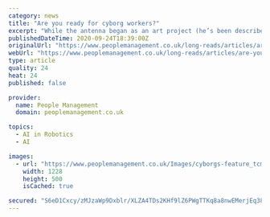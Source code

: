 ```yaml
---
category: news
title: "Are you ready for cyborg workers?"
excerpt: "While the antenna began as an art project (he’s been described as the world’s first cyborg artist), he became so drawn to the concept he had it permanently implanted. He has since set up two activist and community groups for those who identify as cyborgs (cybernetic organisms,"
publishedDateTime: 2020-09-24T18:39:00Z
originalUrl: "https://www.peoplemanagement.co.uk/long-reads/articles/are-you-ready-cyborg-workers"
webUrl: "https://www.peoplemanagement.co.uk/long-reads/articles/are-you-ready-cyborg-workers"
type: article
quality: 24
heat: 24
published: false

provider:
  name: People Management
  domain: peoplemanagement.co.uk

topics:
  - AI in Robotics
  - AI

images:
  - url: "https://www.peoplemanagement.co.uk/Images/cyborgs-feature_tcm27-84385_w1228_n.jpg"
    width: 1228
    height: 500
    isCached: true

secured: "S6eD1Cxcy/zMJzaWp9Dxblr/XLZA4TDs2KHf9lZ6PWgTTKq8a8nwEMerjEq383MYGVEvKfTY6Lmtw5J6fFWYLC0oinv92YCmHcMhiHVXF6ouxYWtfvxBePSmW5/wW7WnXtVDd2GA5iyjzUec2iJkRPAwFlvD/rtg2hnMMjMgfbUTg+GfcVaPYWNoLLIqamO1JVYgHsVmKiBsqw8B6W+3p55vNDi3m7tVTEpP5X+gXL9YX4y2r4pHAKmkEw+IFf9d2u+d9TEeLKtplh8j5A5llLWHiaDLzd8JQo0RlJtx+0oB4EwCBWMkXC/CKclCqG3olIYVzuq7/kmJTRraGjynab1T9xkEiS0UH0mM7QI9Huk=;68ex4Ce4hZ4A3qIU7ykKlQ=="
---
```


